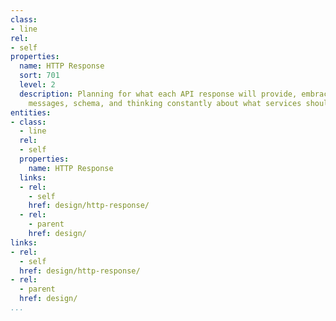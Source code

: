 ```yaml
---
class:
- line
rel:
- self
properties:
  name: HTTP Response
  sort: 701
  level: 2
  description: Planning for what each API response will provide, embracing common
    messages, schema, and thinking constantly about what services should be delivering.
entities:
- class:
  - line
  rel:
  - self
  properties:
    name: HTTP Response
  links:
  - rel:
    - self
    href: design/http-response/
  - rel:
    - parent
    href: design/
links:
- rel:
  - self
  href: design/http-response/
- rel:
  - parent
  href: design/
...
```

